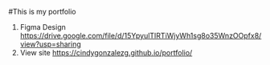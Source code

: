 #This is my portfolio
1. Figma Design
https://drive.google.com/file/d/15YpyulTIRTiWjyWh1sg8o35WnzOOpfx8/view?usp=sharing
2. View site
https://cindygonzalezg.github.io/portfolio/